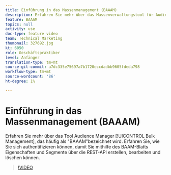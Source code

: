```yaml
---
title: Einführung in das Massenmanagement (BAAAM)
description: Erfahren Sie mehr über das Massenverwaltungstool für Audience Manager, das häufig als "BAAAM"bezeichnet wird. Erfahren Sie, wie Sie sich authentifizieren können, damit Sie mithilfe des BAAM-Blatts Eigenschaften und Segmente über die REST-API erstellen, bearbeiten und löschen können.
feature: BAAAM
topics: null
activity: use
doc-type: feature video
team: Technical Marketing
thumbnail: 327692.jpg
kt: 6050
role: Geschäftspraktiker
level: Anfänger
translation-type: tm+mt
source-git-commit: a7dc335e75697a7b1720eccdadbb9605fdeda798
workflow-type: tm+mt
source-wordcount: '86'
ht-degree: 1%

---
```



# Einführung in das Massenmanagement (BAAAM)

Erfahren Sie mehr über das Tool Audience Manager [!UICONTROL Bulk Management], das häufig als &quot;BAAAM&quot;bezeichnet wird. Erfahren Sie, wie Sie sich authentifizieren können, damit Sie mithilfe des BAAM-Blatts Eigenschaften und Segmente über die REST-API erstellen, bearbeiten und löschen können.

>[!VIDEO](https://video.tv.adobe.com/v/327692/?quality=12&learn=on)
